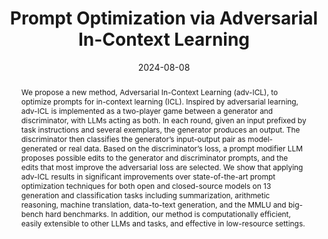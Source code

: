 ---
title: "Prompt Optimization via Adversarial In-Context Learning"
subtitle: ""
authors:
- long
- Yiran Zhao
- Hannah Brown
- yuxi
- James Xu Zhao
- Nancy F. Chen
- Kenji Kawaguchi
- Michael Shieh
- Junxian He

author_notes: [Equal Contribution, Equal Contribution, Equal Contribution]
doi: ""

# Schedule page publish date (NOT publication's date).
date: '2024-08-08'
publishDate: '2024-08'
publication_types: ['paper-conference']

# Publication name and optional abbreviated publication name.
publication: In *62nd Annual Meeting of the Association for Computational Linguistics (Volume 1, Long Papers), Bangkok, Thailand August 11–16, 2024*

abstract: "We propose a new method, Adversarial In-Context Learning (adv-ICL), to optimize prompts for in-context learning (ICL). Inspired by adversarial learning, adv-ICL is implemented as a two-player game between a generator and discriminator, with LLMs acting as both. In each round, given an input prefixed by task instructions and several exemplars, the generator produces an output. The discriminator then classifies the generator’s input-output pair as model-generated or real data. Based on the discriminator’s loss, a prompt modifier LLM proposes possible edits to the generator and discriminator prompts, and the edits that most improve the adversarial loss are selected. We show that applying adv-ICL results in significant improvements over state-of-the-art prompt optimization techniques for both open and closed-source models on 13 generation and classification tasks including summarization, arithmetic reasoning, machine translation, data-to-text generation, and the MMLU and big-bench hard benchmarks. In addition, our method is computationally efficient, easily extensible to other LLMs and tasks, and effective in low-resource settings."

# Display this page in the Featured widget?
featured: true

url_pdf: 'https://aclanthology.org/2024.acl-long.395.pdf'
url_code: ''
url_dataset: ''
url_poster: ''
url_project: ''
url_slides: ''
url_source: ''
url_video: ''

image:
  preview_only: false
---